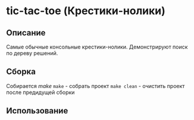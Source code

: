 # tic-tac-toe (Крестики-нолики)
## Описание
Самые обычные консольные крестики-нолики. Демонстрируют поиск по дереву решений.
  
## Сборка
Собирается *make*
`make` - собрать проект
`make clean` - очистить проект после предидущей сборки

## Использование

